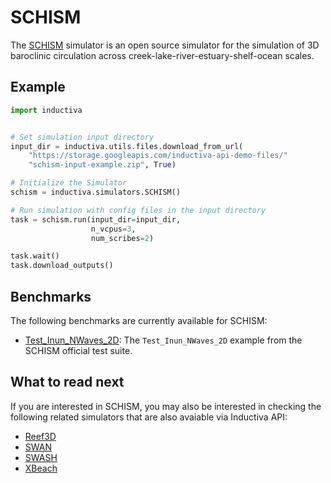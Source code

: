 # SCHISM

The [SCHISM](https://ccrm.vims.edu/schismweb/) simulator is an open
source simulator for the simulation of 3D baroclinic circulation
across creek-lake-river-estuary-shelf-ocean scales.

## Example

```python
import inductiva


# Set simulation input directory
input_dir = inductiva.utils.files.download_from_url(
    "https://storage.googleapis.com/inductiva-api-demo-files/"
    "schism-input-example.zip", True)

# Initialize the Simulator
schism = inductiva.simulators.SCHISM()

# Run simulation with config files in the input directory
task = schism.run(input_dir=input_dir,
                  n_vcpus=3,
                  num_scribes=2)

task.wait()
task.download_outputs()
```

## Benchmarks

The following benchmarks are currently available for SCHISM:

* [Test_Inun_NWaves_2D](https://benchmarks.inductiva.ai/SCHISM/schism/):
The `Test_Inun_NWaves_2D` example from the SCHISM official test suite.

## What to read next

If you are interested in SCHISM, you may also be interested in checking the
following related simulators that are also avaiable via Inductiva API:

* [Reef3D](Reef3D.md)
* [SWAN](SWAN.md)
* [SWASH](SWASH.md)
* [XBeach](XBeach.md)